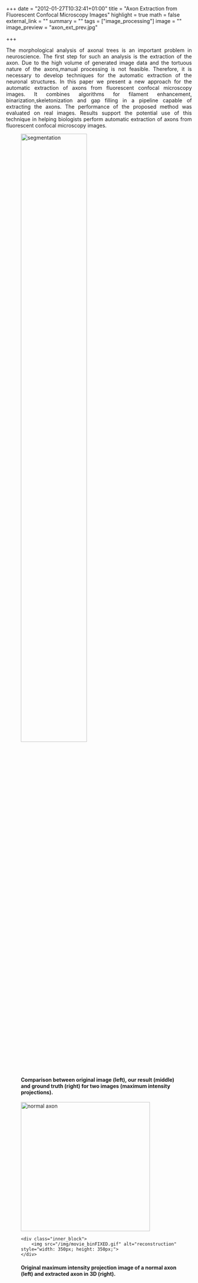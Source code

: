 +++
date = "2012-01-27T10:32:41+01:00"
title = "Axon Extraction from Fluorescent Confocal Microscopy Images"
highlight = true
math = false
external_link = ""
summary = ""
tags = ["image_processing"]
image = ""
image_preview = "axon_ext_prev.jpg"

+++
<p style='text-align: justify;'>
The morphological analysis of axonal trees is an important problem in
neuroscience. The first step for such an analysis is the extraction of
the axon. Due to the high volume of generated image data and the
tortuous nature of the axons,manual processing is not feasible.
Therefore, it is necessary to develop techniques for the automatic
extraction of the neuronal structures. In this paper we present a new
approach for the automatic extraction of axons from fluorescent confocal
microscopy images. It combines algorithms for filament enhancement,
binarization,skeletonization and gap filling in a pipeline capable of
extracting the axons. The performance of the proposed method was
evaluated on real images. Results support the potential use of this
technique in helping biologists perform automatic extraction of axons
from fluorescent confocal microscopy images.
</p>



<figure>
    <img src="/img/segmentation_axon.jpg" alt="segmentation" width="65%" height="65%">
    <figcaption>
        <h4>Comparison between original image (left), our result (middle) and ground truth (right)
for two images (maximum intensity projections).</h4>
    </figcaption> 
</figure>


<figure>
<div class="main_block">
    <div class="inner_block">
        <img src="/img/MAX_normal_1.jpg" alt="normal axon" style="width: 350px; height: 350px;">
    </div>

    <div class="inner_block">
        <img src="/img/movie_binFIXED.gif" alt="reconstruction" style="width: 350px; height: 350px;">
    </div>    
</div>
<figcaption>
        <h4>Original maximum intensity projection image of a normal axon (left)
and extracted axon in 3D (right).</h4>
    </figcaption> 
</figure>